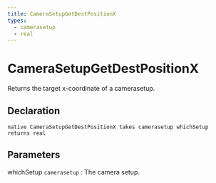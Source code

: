 ```yaml
---
title: CameraSetupGetDestPositionX
types:
  - camerasetup
  - real
---
```


# CameraSetupGetDestPositionX
Returns the target x-coordinate of a camerasetup.

## Declaration

```jass
native CameraSetupGetDestPositionX takes camerasetup whichSetup returns real
```

## Parameters
whichSetup `camerasetup`
: The camera setup.
